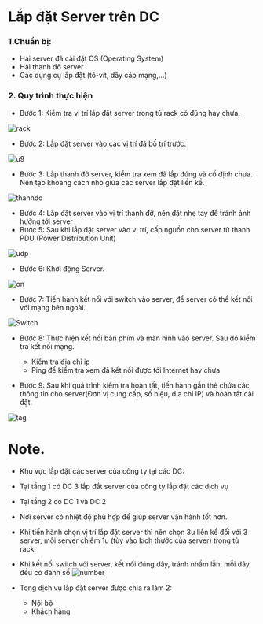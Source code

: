 # Lắp đặt Server trên DC 
### 1.Chuẩn bị:
- Hai server đã cài đặt OS (Operating System)
- Hai thanh đỡ server
- Các dụng cụ lắp đặt (tô-vít, dây cáp mạng,...)
### 2. Quy trình thực hiện
- Bước 1: Kiểm tra vị trí lắp đặt server trong tủ rack có đúng hay chưa.

![rack](https://f9.photo.talk.zdn.vn/8131747442216852330/3da629717490bfcee681.jpg)

- Bước 2: Lắp đặt server vào các vị trí đã bố trí trước. 

![u9](https://scontent.xx.fbcdn.net/v/t1.15752-9/s280x280/262062024_612843739759962_8003450223099691131_n.jpg?_nc_cat=105&ccb=1-5&_nc_sid=aee45a&_nc_ohc=ucQP6FxXXQMAX_tZ5C0&_nc_ad=z-m&_nc_cid=0&_nc_ht=scontent.xx&oh=1081027eb41685b2636eb36a2221afa1&oe=61D19A34)

- Bước 3: Lắp thanh đỡ server, kiểm tra xem đã lắp đúng và cố định chưa. Nên tạo khoảng cách nhỏ giữa các server lắp đặt liền kề.

![thanhdo](https://scontent.xx.fbcdn.net/v/t1.15752-9/p160x160/262562846_595869154997393_3601462006243061665_n.png?_nc_cat=106&ccb=1-5&_nc_sid=aee45a&_nc_ohc=47-f5TahhSEAX8zTE0w&_nc_ad=z-m&_nc_cid=0&_nc_ht=scontent.xx&oh=5a0a6a6470a570176f56af3600eaa731&oe=61D29C0C)

- Bước 4: Lắp đặt server vào vị trí thanh đỡ, nên đặt nhẹ tay để tránh ảnh hưởng tới server
- Bước 5: Sau khi lắp đặt server vào vị trí, cấp nguồn cho server từ thanh PDU (Power Distribution Unit) 

![udp](https://scontent.xx.fbcdn.net/v/t1.15752-9/s370x247/262502536_207439168130029_4885232419589592085_n.png?_nc_cat=108&ccb=1-5&_nc_sid=aee45a&_nc_ohc=hawrv0WR9a8AX9NOZIJ&_nc_ad=z-m&_nc_cid=0&_nc_ht=scontent.xx&oh=bd59f148fdab729ebf12bec9ccfcc6b6&oe=61D011F3)

- Bước 6: Khởi động Server.

![on](https://scontent.xx.fbcdn.net/v/t1.15752-9/p160x160/261775585_210632004558657_949438169378481780_n.png?_nc_cat=102&ccb=1-5&_nc_sid=aee45a&_nc_ohc=F02gr32J_dsAX8cr5TS&_nc_ad=z-m&_nc_cid=0&_nc_ht=scontent.xx&oh=22774a5c88b0550e6e4044f330c874be&oe=61D05F66)

- Bước 7: Tiến hành kết nối với switch vào server, để server có thể kết nối với mạng bên ngoài.

![Switch](https://scontent.xx.fbcdn.net/v/t1.15752-9/s261x260/263173372_878336462880596_3752581078600330340_n.png?_nc_cat=103&ccb=1-5&_nc_sid=aee45a&_nc_ohc=Dp1IRCn2BKYAX_M5S3K&_nc_ad=z-m&_nc_cid=0&_nc_ht=scontent.xx&oh=f11988b5ec90f532ec9b2078e8183a6c&oe=61CED9DF)

- Bước 8: Thực hiện kết nối bàn phím và màn hình vào server. Sau đó kiểm tra kết nối mạng.
  - Kiểm tra địa chỉ ip
  - Ping để kiểm tra xem đã kết nối được tới Internet hay chưa

- Bước 9: Sau khi quá trình kiểm tra hoàn tất, tiến hành gắn thẻ chứa các thông tin cho server(Đơn vị cung cấp, số hiệu, địa chỉ IP) và hoàn tất cài đặt.

![tag](https://b.f8.photo.talk.zdn.vn/5850052657113652454/18a040d36734ac6af525.jpg)
# Note. 
- Khu vực lắp đặt các server của công ty tại các DC:
 - Tại tầng 1 có DC 3 lắp đắt server của công ty lắp đặt các dịch vụ
 - Tại tầng 2 có DC 1 và DC 2
- Nơi server có nhiệt độ phù hợp để giúp server vận hành tốt hơn.
- Khi tiến hành chọn vị trí lắp đặt server thì nên chọn 3u liền kề đối với 3 server, mỗi server chiếm 1u (tùy vào kích thước của server) trong tủ rack.
- Khi kết nối switch với server, kết nối đúng dây, tránh nhầm lẫn, mỗi dây đều có đánh số
![number](https://b-f14-zpc.zdn.vn/4826533333189222416/6c9fbbf89c1f57410e0e.jpg)

- Tong dịch vụ lắp đặt server được chia ra làm 2: 
  - Nội bộ
  - Khách hàng
